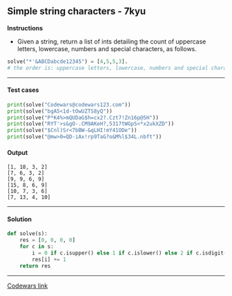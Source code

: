 ## Simple string characters - 7kyu

**Instructions**

- Given a string, return a list of ints detailing the count of uppercase letters, lowercase, numbers and special characters, as follows.

```python
solve("*'&ABCDabcde12345") = [4,5,5,3]. 
# the order is: uppercase letters, lowercase, numbers and special characters.
```

---

#### Test cases

```python
print(solve("Codewars@codewars123.com"))
print(solve("bgA5<1d-tOwUZTS8yQ"))
print(solve("P*K4%>mQUDaG$h=cx2?.Czt7!Zn16p@5H"))
print(solve("RYT'>s&gO-.CM9AKeH?,5317tWGpS<*x2ukXZD"))
print(solve("$Cnl)Sr<7bBW-&qLHI!mY41ODe"))
print(solve("@mw>0=QD-iAx!rp9TaG?o&M%l$34L.nbft"))
```

#### Output 
```
[1, 18, 3, 2]
[7, 6, 3, 2]
[9, 9, 6, 9]
[15, 8, 6, 9]
[10, 7, 3, 6]
[7, 13, 4, 10]
```

---

#### Solution

```python
def solve(s):
    res = [0, 0, 0, 0]
    for c in s: 
        i = 0 if c.isupper() else 1 if c.islower() else 2 if c.isdigit() else 3
        res[i] += 1
    return res   
```

---

[Codewars link](https://www.codewars.com/kata/5a29a0898f27f2d9c9000058)
